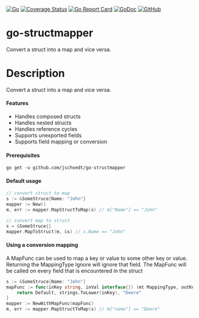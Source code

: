 [![Go](https://github.com/jschoedt/go-structmapper/actions/workflows/github-ci.yaml/badge.svg)](https://github.com/jschoedt/go-structmapper/actions/workflows/github-ci.yaml)
[![Coverage Status](https://coveralls.io/repos/github/jschoedt/go-structmapper/badge.svg)](https://coveralls.io/github/jschoedt/go-structmapper)
[![Go Report Card](https://goreportcard.com/badge/github.com/jschoedt/go-structmapper)](https://goreportcard.com/report/github.com/jschoedt/go-structmapper)
[![GoDoc](https://godoc.org/github.com/jschoedt/go-structmapper?status.svg)](https://godoc.org/github.com/jschoedt/go-structmapper)
[![GitHub](https://img.shields.io/github/license/jschoedt/go-structmapper)](https://github.com/jschoedt/go-structmapper/blob/master/LICENSE)

# go-structmapper

Convert a struct into a map and vice versa.

# Description

Convert a struct into a map and vice versa.

#### Features

- Handles composed structs
- Handles nested structs
- Handles reference cycles
- Supports unexported fields
- Supports field mapping or conversion

#### Prerequisites

```
go get -u github.com/jschoedt/go-structmapper
```

#### Default usage

```go
// convert struct to map
s := &SomeStruce{Name: "John"}
mapper := New()
m, err := mapper.MapStructToMap(s) // m["Name"] == "John"

// convert map to struct
s = &SomeStruce{}
mapper.MapToStruct(m, &s) // s.Name == "John"
```

#### Using a conversion mapping

A MapFunc can be used to map a key or value to some other key or value. Returning the MappingType Ignore will ignore that field. The MapFunc will be called on every field that is
encountered in the struct

```go
s := &SomeStruce{Name: "John"}
mapFunc := func(inKey string, inVal interface{}) (mt MappingType, outKey string, outVal interface{}) {
	return Default, strings.ToLower(inKey), "Deere"
}
mapper := NewWithMapFunc(mapFunc)
m, err := mapper.MapStructToMap(s) // m["name"] == "Deere"
```